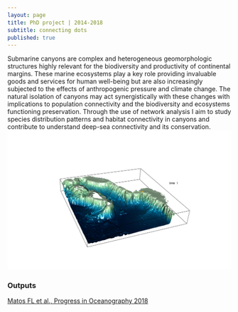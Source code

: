 ```yaml
---
layout: page
title: PhD project | 2014-2018
subtitle: connecting dots
published: true
---
```

Submarine canyons are complex and heterogeneous geomorphologic structures highly relevant for the biodiversity and productivity 
of continental margins. These marine ecosystems play a key role providing invaluable goods and services for human well-being but 
are also increasingly subjected to the effects of anthropogenic pressure and climate change. The natural isolation of canyons may 
act synergistically with these changes with implications to population connectivity and the biodiversity and ecosystems functioning
preservation. Through the use of network analysis I aim to study species distribution patterns and habitat connectivity in canyons
and contribute to understand deep-sea connectivity and its conservation.  
![dots](/img/0bcb81_0cc2e159f0844411beb6f8c80ea9d22a~mv2.gif)

### **Outputs**  
 
[Matos FL et al., Progress in Oceanography 2018](https://www.sciencedirect.com/science/article/pii/S0079661117302744) 

